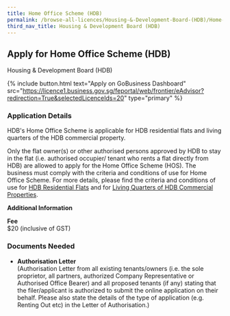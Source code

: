 ```yaml
---
title: Home Office Scheme (HDB)
permalink: /browse-all-licences/Housing-&-Development-Board-(HDB)/Home-Office-Scheme-(HDB)
third_nav_title: Housing & Development Board (HDB)
---
```


## Apply for Home Office Scheme (HDB)

Housing & Development Board (HDB)

{% include button.html text="Apply on GoBusiness Dashboard" src="https://licence1.business.gov.sg/feportal/web/frontier/eAdvisor?redirection=True&selectedLicenceIds=20" type="primary" %}

### Application Details

<p>HDB's Home Office Scheme is applicable for HDB residential flats and living quarters of the HDB commercial property.</p>
 <p>Only the flat owner(s) or other authorised persons approved by HDB to stay in the flat (i.e. authorised occupier/ tenant who rents a flat directly from HDB) are allowed to apply for the Home Office Scheme (HOS). The business must comply with the criteria and conditions of use for Home Office Scheme. For more details, please find the criteria and conditions of use for <a href="https://www.hdb.gov.sg/cs/infoweb/residential/living-in-an-hdb-flat/home-business/home-office-scheme/" target="_blank" rel="noopener">HDB Residential Flats</a> and for <a href="https://www.hdb.gov.sg/cs/infoweb/business/commercial/managing-your-unit/change-of-use/use-of-shop-living-quarters" target="_blank" rel="noopener">Living Quarters of HDB Commercial Properties</a>.</p>

**Additional Information**

<p><strong>Fee</strong><br />$20 (inclusive of GST)</p>

### Documents Needed

<ul>
 <li><strong>Authorisation Letter<br /></strong>(Authorisation Letter from all existing tenants/owners (i.e. the sole proprietor, all partners, authorized Company Representative or Authorised Office Bearer) and all proposed tenants (if any) stating that the filer/applicant is authorized to submit the online application on their behalf. Please also state the details of the type of application (e.g. Renting Out etc) in the Letter of Authorisation.)</li>
 </ul>

